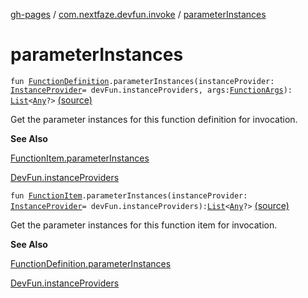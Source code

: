 [gh-pages](../index.md) / [com.nextfaze.devfun.invoke](index.md) / [parameterInstances](./parameter-instances.md)

# parameterInstances

`fun `[`FunctionDefinition`](../com.nextfaze.devfun.core/-function-definition/index.md)`.parameterInstances(instanceProvider: `[`InstanceProvider`](../com.nextfaze.devfun.inject/-instance-provider/index.md)` = devFun.instanceProviders, args: `[`FunctionArgs`](../com.nextfaze.devfun.core/-function-args.md)`): `[`List`](https://kotlinlang.org/api/latest/jvm/stdlib/kotlin.collections/-list/index.html)`<`[`Any`](https://kotlinlang.org/api/latest/jvm/stdlib/kotlin/-any/index.html)`?>` [(source)](https://github.com/NextFaze/dev-fun/tree/master/devfun/src/main/java/com/nextfaze/devfun/invoke/Extensions.kt#L51)

Get the parameter instances for this function definition for invocation.

**See Also**

[FunctionItem.parameterInstances](./parameter-instances.md)

[DevFun.instanceProviders](../com.nextfaze.devfun.core/-dev-fun/instance-providers.md)

`fun `[`FunctionItem`](../com.nextfaze.devfun.core/-function-item/index.md)`.parameterInstances(instanceProvider: `[`InstanceProvider`](../com.nextfaze.devfun.inject/-instance-provider/index.md)` = devFun.instanceProviders): `[`List`](https://kotlinlang.org/api/latest/jvm/stdlib/kotlin.collections/-list/index.html)`<`[`Any`](https://kotlinlang.org/api/latest/jvm/stdlib/kotlin/-any/index.html)`?>` [(source)](https://github.com/NextFaze/dev-fun/tree/master/devfun/src/main/java/com/nextfaze/devfun/invoke/Extensions.kt#L88)

Get the parameter instances for this function item for invocation.

**See Also**

[FunctionDefinition.parameterInstances](./parameter-instances.md)

[DevFun.instanceProviders](../com.nextfaze.devfun.core/-dev-fun/instance-providers.md)

